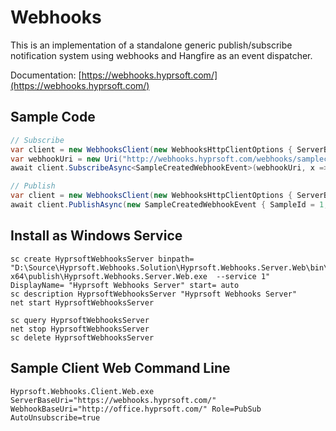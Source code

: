 # Webhooks
This is an implementation of a standalone generic publish/subscribe notification system using webhooks and Hangfire as an event dispatcher.

Documentation: [https://webhooks.hyprsoft.com/](https://webhooks.hyprsoft.com/)

## Sample Code
``` csharp
// Subscribe
var client = new WebhooksClient(new WebhooksHttpClientOptions { ServerBaseUri = new Uri("http://webhooks.hyprsoft.com/") });
var webhookUri = new Uri("http://webhooks.hyprsoft.com/webhooks/samplecreated");
await client.SubscribeAsync<SampleCreatedWebhookEvent>(webhookUri, x => x.SampleType == 2);

// Publish
var client = new WebhooksClient(new WebhooksHttpClientOptions { ServerBaseUri = new Uri("http://webhooks.hyprsoft.com/") });
await client.PublishAsync(new SampleCreatedWebhookEvent { SampleId = 1, SampleType = 2, UserId = 3, ReferenceId = 4 });
```

## Install as Windows Service
``` 
sc create HyprsoftWebhooksServer binpath= "D:\Source\Hyprsoft.Webhooks.Solution\Hyprsoft.Webhooks.Server.Web\bin\Release\netcoreapp3.1\win-x64\publish\Hyprsoft.Webhooks.Server.Web.exe  --service 1" DisplayName= "Hyprsoft Webhooks Server" start= auto
sc description HyprsoftWebhooksServer "Hyprsoft Webhooks Server" 
net start HyprsoftWebhooksServer

sc query HyprsoftWebhooksServer 
net stop HyprsoftWebhooksServer 
sc delete HyprsoftWebhooksServer 
```

## Sample Client Web Command Line
```
Hyprsoft.Webhooks.Client.Web.exe ServerBaseUri="https://webhooks.hyprsoft.com/" WebhookBaseUri="http://office.hyprsoft.com/" Role=PubSub AutoUnsubscribe=true
```